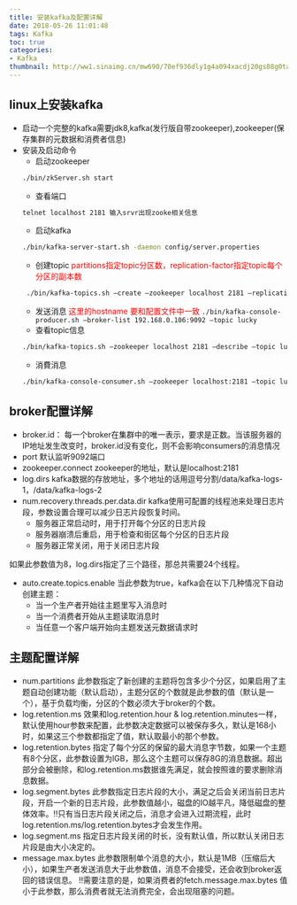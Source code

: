```yaml
---
title: 安装kafka及配置详解
date: 2018-05-26 11:01:48
tags: Kafka
toc: true
categories:
- Kafka
thumbnail: http://ww1.sinaimg.cn/mw690/70ef936dly1g4a094xacdj20gs08g0ta.jpg
---
```

## linux上安装kafka
* 启动一个完整的kafka需要jdk8,kafka(发行版自带zookeeper),zookeeper(保存集群的元数据和消费者信息)
* 安装及启动命令
  * 启动zookeeper
  ``` bash 
  ./bin/zkServer.sh start
  ```
  * 查看端口
  ``` bash 
  telnet localhost 2181 输入srvr出现zooke相关信息 
  ```
  * 启动kafka
  ``` bash
  ./bin/kafka-server-start.sh -daemon config/server.properties 
  ```
  * 创建topic <font color="red">partitions指定topic分区数，replication-factor指定topic每个分区的副本数</font>
  ``` bash
   ./bin/kafka-topics.sh —create —zookeeper localhost 2181 —replication-factor 1 —partitions 1 —topic lucky 
   ```
  * 发送消息 <font color="red">这里的hostname 要和配置文件中一致</font>
  ```./bin/kafka-console-producer.sh —broker-list 192.168.0.106:9092 —topic lucky ```
  * 查看topic信息
  ``` bash
  ./bin/kafka-topics.sh —zookeeper localhost 2181 —describe —topic lucky 
  ```
  * 消費消息
  ``` bash
  ./bin/kafka-console-consumer.sh —zookeeper localhost:2181 —topic lucky —from-beginning
  ```

<!-- more -->
## broker配置详解
* broker.id：
每一个broker在集群中的唯一表示，要求是正数。当该服务器的IP地址发生改变时，broker.id没有变化，则不会影响consumers的消息情况
* port
默认监听9092端口
* zookeeper.connect
zookeeper的地址，默认是localhost:2181
* log.dirs
kafka数据的存放地址，多个地址的话用逗号分割/data/kafka-logs-1，/data/kafka-logs-2
* num.recovery.threads.per.data.dir
kafka使用可配置的线程池来处理日志片段，参数设置合理可以减少日志片段恢复时间。
    * 服务器正常启动时，用于打开每个分区的日志片段
    * 服务器崩溃后重启，用于检查和街区每个分区的日志片段
    * 服务器正常关闭，用于关闭日志片段

如果此参数值为8，log.dirs指定了三个路径，那总共需要24个线程。
* auto.create.topics.enable
当此参数为true，kafka会在以下几种情况下自动创建主题：
    * 当一个生产者开始往主题里写入消息时
    * 当一个消费者开始从主题读取消息时
    * 当任意一个客户端开始向主题发送元数据请求时



## 主题配置详解
* num.partitions
此参数指定了新创建的主题将包含多少个分区，如果启用了主题自动创建功能（默认启动），主题分区的个数就是此参数的值（默认是一个），基于负载均衡，分区的个数必须大于broker的个数。
* log.retention.ms
效果和log.retention.hour & log.retention.minutes一样，默认使用hour参数来配置，此参数决定数据可以被保存多久，默认是168小时，如果这三个参数都指定了值，默认取最小的那个参数。
* log.retention.bytes
指定了每个分区的保留的最大消息字节数，如果一个主题有8个分区，此参数设置为lGB，那么这个主题可以保存8G的消息数据。超出部分会被删除，和log.retention.ms数据谁先满足，就会按照谁的要求删除消息数据。
* log.segment.bytes
此参数指定日志片段的大小，满足之后会关闭当前日志片段，开启一个新的日志片段，此参数值越小，磁盘的IO越平凡，降低磁盘的整体效率。:bangbang:只有当日志片段关闭之后，消息才会进入过期流程，此时log.retention.ms/log.retention.bytes才会发生作用。
* log.segment.ms
指定日志片段关闭的时长，没有默认值，所以默认关闭日志片段是由大小决定的。
* message.max.bytes
此参数限制单个消息的大小，默认是1MB（压缩后大小），如果生产者发送消息大于此参数值，消息不会接受，还会收到broker返回的错误信息。
:bangbang:需要注意的是，如果消费者的fetch.message.max.bytes 值小于此参数，那么消费者就无法消费完全，会出现阻塞的问题。
